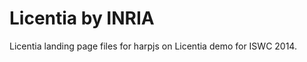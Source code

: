 Licentia by INRIA
=================

Licentia landing page files for harpjs on Licentia demo for ISWC 2014.
